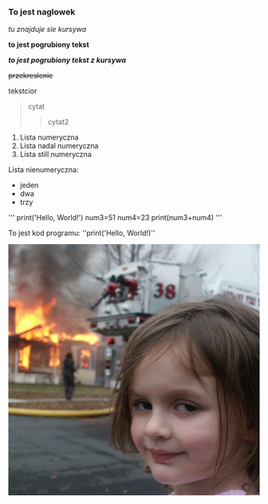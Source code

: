 ### To jest naglowek

*tu znajduje sie kursywa*

**to jest pogrubiony tekst**

***to jest pogrubiony tekst z kursywa***

~~przekreslenie~~

tekstcior
>cytat
>>cytat2

1. Lista numeryczna
3. Lista nadal numeryczna
4. Lista still numeryczna

Lista nienumeryczna:
- jeden
- dwa
- trzy



'''
print('Hello, World!')
num3=51
num4=23
print(num3+num4)
'''




To jest kod programu: ''print('Hello, World!)''

![Obrazek](screenshot.jpg)
